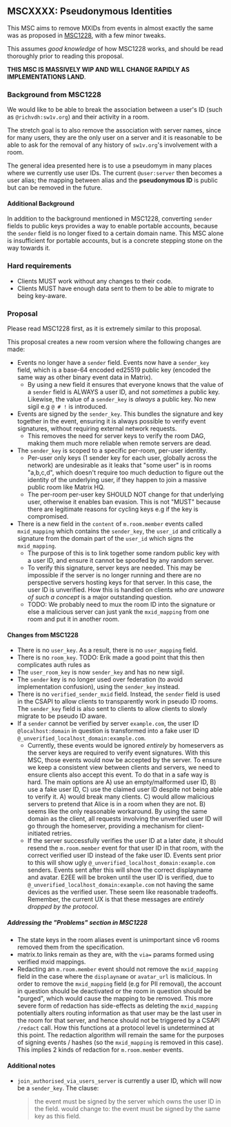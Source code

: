 ## MSCXXXX: Pseudonymous Identities

This MSC aims to remove MXIDs from events in almost exactly the same was as proposed in [MSC1228](https://github.com/matrix-org/matrix-spec-proposals/blob/rav/proposal/remove_mxids_from_events/proposals/1228-removing-mxids-from-events.md), with a few minor tweaks.

This assumes *good knowledge* of how MSC1228 works, and should be read thoroughly prior to reading this proposal.


**THIS MSC IS MASSIVELY WIP AND WILL CHANGE RAPIDLY AS IMPLEMENTATIONS LAND**.

### Background from MSC1228

We would like to be able to break the association between a user's ID (such as `@richvdh:sw1v.org`) and their activity in a room.

The stretch goal is to also remove the association with server names, since for many users, they are the only user on a server and it is reasonable to be able to ask for the removal of any history of `sw1v.org`'s involvement with a room.

The general idea presented here is to use a pseudomym in many places where we currently use user IDs. The current `@user:server` then becomes a user alias; the mapping between alias and the **pseudonymous ID** is public but can be removed in the future.

#### Additional Background

In addition to the background mentioned in MSC1228, converting `sender` fields to public keys provides a way to enable portable accounts, because the `sender` field is no longer fixed to a certain domain name. This MSC alone is insufficient for portable accounts, but is a concrete stepping stone on the way towards it.

### Hard requirements
 - Clients MUST work without any changes to their code.
 - Clients MUST have enough data sent to them to be able to migrate to being key-aware.

### Proposal

Please read MSC1228 first, as it is extremely similar to this proposal.

This proposal creates a new room version where the following changes are made:
- Events no longer have a `sender` field. Events now have a `sender_key` field, which is a base-64 encoded ed25519 public key (encoded the same way as other binary event data in Matrix).
    * By using a new field it ensures that everyone knows that the value of a `sender` field is ALWAYS a user ID, and not _sometimes_ a public key. Likewise, the value of a `sender_key` is _always_ a public key. No new sigil e.g `@ # !` is introduced.
- Events are signed by the `sender_key`. This bundles the signature and key together in the event, ensuring it is always possible to verify event signatures, without requiring external network requests.
    * This removes the need for server keys to verify the room DAG, making them much more reliable when remote servers are dead.
- The `sender_key` is scoped to a specific per-room, per-user identity.
    * Per-user only keys (1 sender key for each user, globally across the network) are undesirable as it leaks that "some user" is in rooms "a,b,c,d", which doesn't require too much deduction to figure out the identity of the underlying user, if they happen to join a massive public room like Matrix HQ.
    * The per-room per-user key SHOULD NOT change for that underlying user, otherwise it enables ban evasion. This is not "MUST" because there are legitimate reasons for cycling keys e.g if the key is compromised.
- There is a new field in the `content` of `m.room.member` events called `mxid_mapping` which contains the `sender_key`, the `user_id` and critically a signature from the domain part of the `user_id` which signs the `mxid_mapping`.
    * The purpose of this is to link together some random public key with a user ID, and ensure it cannot be spoofed by any random server.
    * To verify this signature, server keys are needed. This may be impossible if the server is no longer running and there are no perspective servers hosting keys for that server. In this case, the user ID is unverified. How this is handled on clients _who are unaware of such a concept_ is a major outstanding question.
    * TODO: We probably need to mux the room ID into the signature or else a malicious server can just yank the `mxid_mapping` from one room and put it in another room. 

#### Changes from MSC1228

- There is no `user_key`. As a result, there is no `user_mapping` field.
- There is no `room_key`. TODO: Erik made a good point that this then complicates auth rules as
- The `user_room_key` is now `sender_key` and has no new sigil.
- The `sender` key is no longer used over federation (to avoid implementation confusion), using the `sender_key` instead.
- There is no `verified_sender_mxid` field. Instead, the `sender` field is used in the CSAPI to allow clients to transparently work in pseudo ID rooms. The `sender_key` field is also sent to clients to allow clients to slowly migrate to be pseudo ID aware.
- If a `sender` cannot be verified by server `example.com`, the user ID `@localhost:domain` in question is transformed into a fake user ID `@_unverified_localhost_domain:example.com`.
    * Currently, these events would be ignored _entirely_ by homeservers as the server keys are required to verify event signatures. With this MSC, those events would now be accepted by the server. To ensure we keep a consistent view between clients and servers, we need to ensure clients also accept this event. To do that in a safe way is hard. The main options are A) use an empty/malformed user ID, B) use a fake user ID, C) use the claimed user ID despite not being able to verify it. A) would break many clients. C) would allow malicious servers to pretend that Alice is in a room when they are not. B) seems like the only reasonable workaround. By using the same domain as the client, all requests involving the unverified user ID will go through the homeserver, providing a mechanism for client-initiated retries.
    * If the server successfully verifies the user ID at a later date, it should resend the `m.room.member` event for that user ID in that room, with the correct verified user ID instead of the fake user ID. Events sent prior to this will show ugly `@_unverified_localhost_domain:example.com` senders. Events sent after this will show the correct displayname and avatar. E2EE will be broken until the user ID is verified, due to `@_unverified_localhost_domain:example.com` not having the same devices as the verified user. These seem like reasonable tradeoffs. Remember, the current UX is that these messages are _entirely dropped by the protocol_.

##### Addressing the "Problems" section in MSC1228
 - The state keys in the room aliases event is unimportant since v6 rooms removed them from the specification.
 - matrix.to links remain as they are, with the `via=` params formed using verified mxid mappings.
 - Redacting an `m.room.member` event should not remove the `mxid_mapping` field in the case where the `displayname` or `avatar_url` is malicious. In order to remove the `mxid_mapping` field (e.g for PII removal), the account in question should be deactivated or the room in question should be "purged", which would cause the mapping to be removed. This more severe form of redaction has side-effects as deleting the `mxid_mapping` potentially alters routing information as that user may be the last user in the room for that server, and hence should not be triggered by a CSAPI `/redact` call. How this functions at a protocol level is undetermined at this point. The redaction algorithm will remain the same for the purposes of signing events / hashes (so the `mxid_mapping` is removed in this case). This implies 2 kinds of redaction for `m.room.member` events.


#### Additional notes

- `join_authorised_via_users_server` is currently a user ID, which will now be a `sender_key`. The clause:
   > the event must be signed by the server which owns the user ID in the field.
  would change to:
   > the event must be signed by the same key as this field.

